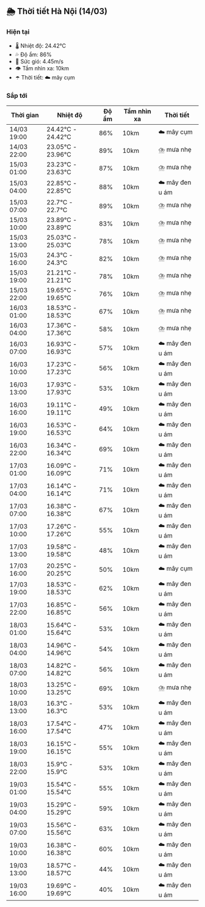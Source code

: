 ## 🌦️ Thời tiết Hà Nội (14/03)

### Hiện tại

- 🌡️ Nhiệt độ: 24.42℃
- 💦 Độ ẩm: 86%
- 💨 Sức gió: 4.45m/s
- 👁️ Tầm nhìn xa: 10km
- ☂️ Thời tiết: ☁️ mây cụm

### Sắp tới

| Thời gian | Nhiệt độ | Độ ẩm | Tầm nhìn xa | Thời tiết |
| --- | --- | --- | --- | --- |
| 14/03 19:00 | 24.42℃ - 24.42℃ | 86% | 10km | ☁️ mây cụm |
| 14/03 22:00 | 23.05℃ - 23.96℃ | 89% | 10km | ⛈️ mưa nhẹ |
| 15/03 01:00 | 23.23℃ - 23.63℃ | 87% | 10km | ⛈️ mưa nhẹ |
| 15/03 04:00 | 22.85℃ - 22.85℃ | 88% | 10km | ☁️ mây đen u ám |
| 15/03 07:00 | 22.7℃ - 22.7℃ | 89% | 10km | ⛈️ mưa nhẹ |
| 15/03 10:00 | 23.89℃ - 23.89℃ | 83% | 10km | ⛈️ mưa nhẹ |
| 15/03 13:00 | 25.03℃ - 25.03℃ | 78% | 10km | ⛈️ mưa nhẹ |
| 15/03 16:00 | 24.3℃ - 24.3℃ | 82% | 10km | ⛈️ mưa nhẹ |
| 15/03 19:00 | 21.21℃ - 21.21℃ | 78% | 10km | ⛈️ mưa nhẹ |
| 15/03 22:00 | 19.65℃ - 19.65℃ | 76% | 10km | ⛈️ mưa nhẹ |
| 16/03 01:00 | 18.53℃ - 18.53℃ | 67% | 10km | ⛈️ mưa nhẹ |
| 16/03 04:00 | 17.36℃ - 17.36℃ | 58% | 10km | ⛈️ mưa nhẹ |
| 16/03 07:00 | 16.93℃ - 16.93℃ | 57% | 10km | ☁️ mây đen u ám |
| 16/03 10:00 | 17.23℃ - 17.23℃ | 56% | 10km | ☁️ mây đen u ám |
| 16/03 13:00 | 17.93℃ - 17.93℃ | 53% | 10km | ☁️ mây đen u ám |
| 16/03 16:00 | 19.11℃ - 19.11℃ | 49% | 10km | ☁️ mây đen u ám |
| 16/03 19:00 | 16.53℃ - 16.53℃ | 64% | 10km | ☁️ mây đen u ám |
| 16/03 22:00 | 16.34℃ - 16.34℃ | 69% | 10km | ☁️ mây đen u ám |
| 17/03 01:00 | 16.09℃ - 16.09℃ | 71% | 10km | ☁️ mây đen u ám |
| 17/03 04:00 | 16.14℃ - 16.14℃ | 71% | 10km | ☁️ mây đen u ám |
| 17/03 07:00 | 16.38℃ - 16.38℃ | 67% | 10km | ☁️ mây đen u ám |
| 17/03 10:00 | 17.26℃ - 17.26℃ | 55% | 10km | ☁️ mây đen u ám |
| 17/03 13:00 | 19.58℃ - 19.58℃ | 48% | 10km | ☁️ mây đen u ám |
| 17/03 16:00 | 20.25℃ - 20.25℃ | 50% | 10km | ☁️ mây cụm |
| 17/03 19:00 | 18.53℃ - 18.53℃ | 62% | 10km | ☁️ mây đen u ám |
| 17/03 22:00 | 16.85℃ - 16.85℃ | 56% | 10km | ☁️ mây đen u ám |
| 18/03 01:00 | 15.64℃ - 15.64℃ | 53% | 10km | ☁️ mây đen u ám |
| 18/03 04:00 | 14.96℃ - 14.96℃ | 54% | 10km | ☁️ mây đen u ám |
| 18/03 07:00 | 14.82℃ - 14.82℃ | 56% | 10km | ☁️ mây đen u ám |
| 18/03 10:00 | 13.25℃ - 13.25℃ | 69% | 10km | ⛈️ mưa nhẹ |
| 18/03 13:00 | 16.3℃ - 16.3℃ | 53% | 10km | ☁️ mây đen u ám |
| 18/03 16:00 | 17.54℃ - 17.54℃ | 47% | 10km | ☁️ mây đen u ám |
| 18/03 19:00 | 16.15℃ - 16.15℃ | 55% | 10km | ☁️ mây đen u ám |
| 18/03 22:00 | 15.9℃ - 15.9℃ | 53% | 10km | ☁️ mây đen u ám |
| 19/03 01:00 | 15.54℃ - 15.54℃ | 55% | 10km | ☁️ mây đen u ám |
| 19/03 04:00 | 15.29℃ - 15.29℃ | 59% | 10km | ☁️ mây đen u ám |
| 19/03 07:00 | 15.56℃ - 15.56℃ | 63% | 10km | ☁️ mây đen u ám |
| 19/03 10:00 | 16.38℃ - 16.38℃ | 60% | 10km | ☁️ mây đen u ám |
| 19/03 13:00 | 18.57℃ - 18.57℃ | 44% | 10km | ☁️ mây đen u ám |
| 19/03 16:00 | 19.69℃ - 19.69℃ | 40% | 10km | ☁️ mây đen u ám |
